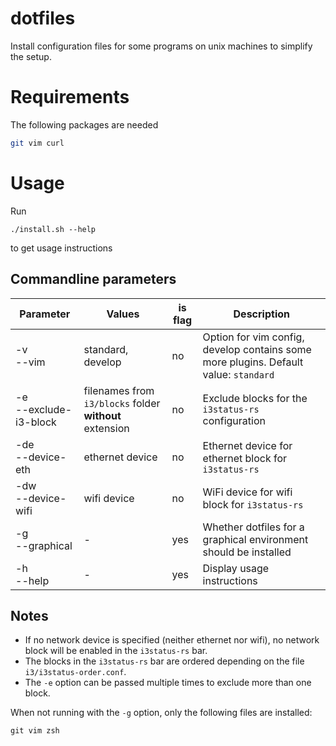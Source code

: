 # dotfiles
Install configuration files for some programs on unix machines to simplify the setup.

# Requirements
The following packages are needed
```sh
git vim curl
```

# Usage
Run
```
./install.sh --help
```
to get usage instructions

## Commandline parameters
| Parameter | Values | is flag | Description |
|-|-|-|-
| -v<br>--vim | standard, develop | no | Option for vim config, develop contains some more plugins. Default value: `standard` |
| -e<br>--exclude-i3-block | filenames from `i3/blocks` folder **without** extension | no | Exclude blocks for the `i3status-rs` configuration |
| -de<br>--device-eth | ethernet device | no | Ethernet device for ethernet block for `i3status-rs` |
| -dw<br>--device-wifi | wifi device | no | WiFi device for wifi block for `i3status-rs` |
| -g<br>--graphical | - | yes | Whether dotfiles for a graphical environment should be installed |\
| -h<br>--help | - | yes | Display usage instructions |

## Notes
* If no network device is specified (neither ethernet nor wifi), no network block will be enabled in the `i3status-rs` bar.
* The blocks in the `i3status-rs` bar are ordered depending on the file `i3/i3status-order.conf`.
* The `-e` option can be passed multiple times to exclude more than one block.

When not running with the `-g` option, only the following files are installed:
```
git vim zsh
```

